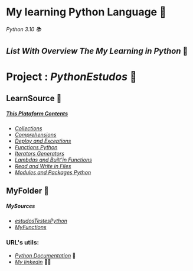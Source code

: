 # **My learning Python Language** 🐍
###### _Python 3.10_ 📚

## **_List With Overview The My Learning in Python_** 🤔
 
 # **Project** : _PythonEstudos_ 🔹
 
 ## LearnSource 📁
 ##### [This Plataform Contents](https://geekuniversity.com.br/)
 - [_Collections_](https://github.com/HugoItaloMC/PythonEstudos/tree/main/LearnSources/Colecoes_Python)
 - [_Comprehensions_](https://github.com/HugoItaloMC/PythonEstudos/tree/main/LearnSources/Comprehensions)
 - [_Deploy and Exceptions_](https://github.com/HugoItaloMC/PythonEstudos/tree/main/LearnSources/Debugando_TratandoErros)
 - [_Functions Python_](https://github.com/HugoItaloMC/PythonEstudos/tree/main/LearnSources/Funcoes_Python)
 - [_Iterators Generators_](https://github.com/HugoItaloMC/PythonEstudos/tree/main/LearnSources/Iteradores_e_Geradores)
 - [_Lambdas and Built'in Functions_](https://github.com/HugoItaloMC/PythonEstudos/tree/main/LearnSources/lambdas-funcoes-integradas)
 - [_Read and Write in Files_](https://github.com/HugoItaloMC/PythonEstudos/tree/main/LearnSources/leituraEscrita_emArquivos)
 - [_Modules and Packages Python_](https://github.com/HugoItaloMC/PythonEstudos/tree/main/LearnSources/Modulos_e_Pacotes_Python)
 
## MyFolder 📁
##### **MySources**
  - [_estudosTestesPython_](https://github.com/HugoItaloMC/PythonEstudos/tree/main/MyFolder/MySources/estudosTestesPython)
  - [_MyFunctions_](https://github.com/HugoItaloMC/PythonEstudos/tree/main/MyFolder/MySources/myFunctions)
 
### URL's utils:
 - [_Python Documentation_](https://docs.python.org/pt-br) 📕
 - [_My linkedin_](https://www.linkedin.com/in/hugo-correia-magalh%C3%A3es-402549212/) 👨‍🎓
